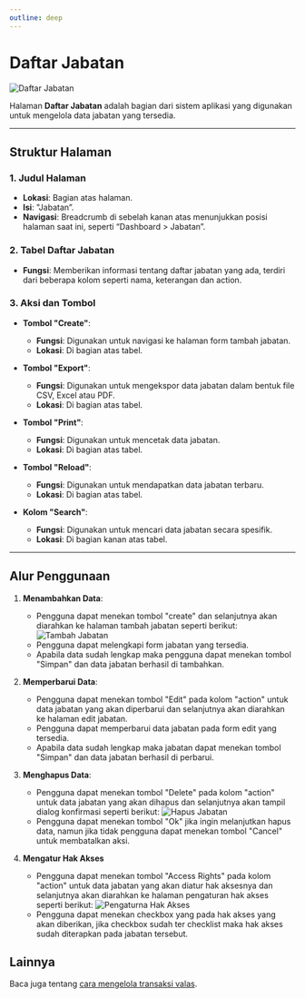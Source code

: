 ```yaml
---
outline: deep
---
```


# Daftar Jabatan

![Daftar Jabatan](/daftar-jabatan.png)

Halaman **Daftar Jabatan** adalah bagian dari sistem aplikasi yang digunakan untuk mengelola data jabatan yang tersedia.

---

## Struktur Halaman

### 1. **Judul Halaman**

- **Lokasi**: Bagian atas halaman.
- **Isi**: "Jabatan”.
- **Navigasi**: Breadcrumb di sebelah kanan atas menunjukkan posisi halaman saat ini, seperti “Dashboard > Jabatan”.

### 2. **Tabel Daftar Jabatan**

- **Fungsi**: Memberikan informasi tentang daftar jabatan yang ada, terdiri dari beberapa kolom seperti nama, keterangan dan action.

### 3. **Aksi dan Tombol**

- **Tombol "Create"**:

  - **Fungsi**: Digunakan untuk navigasi ke halaman form tambah jabatan.
  - **Lokasi**: Di bagian atas tabel.

- **Tombol "Export"**:

  - **Fungsi**: Digunakan untuk mengekspor data jabatan dalam bentuk file CSV, Excel atau PDF.
  - **Lokasi**: Di bagian atas tabel.

- **Tombol "Print"**:

  - **Fungsi**: Digunakan untuk mencetak data jabatan.
  - **Lokasi**: Di bagian atas tabel.

- **Tombol "Reload"**:

  - **Fungsi**: Digunakan untuk mendapatkan data jabatan terbaru.
  - **Lokasi**: Di bagian atas tabel.

- **Kolom "Search"**:

  - **Fungsi**: Digunakan untuk mencari data jabatan secara spesifik.
  - **Lokasi**: Di bagian kanan atas tabel.

---

## Alur Penggunaan

1. **Menambahkan Data**:

   - Pengguna dapat menekan tombol "create" dan selanjutnya akan diarahkan ke halaman tambah jabatan seperti berikut:
     ![Tambah Jabatan](/tambah-jabatan.png)
   - Pengguna dapat melengkapi form jabatan yang tersedia.
   - Apabila data sudah lengkap maka pengguna dapat menekan tombol "Simpan" dan data jabatan berhasil di tambahkan.

2. **Memperbarui Data**:

   - Pengguna dapat menekan tombol "Edit" pada kolom "action" untuk data jabatan yang akan diperbarui dan selanjutnya akan diarahkan ke halaman edit jabatan.
   - Pengguna dapat memperbarui data jabatan pada form edit yang tersedia.
   - Apabila data sudah lengkap maka jabatan dapat menekan tombol "Simpan" dan data jabatan berhasil di perbarui.

3. **Menghapus Data**:

   - Pengguna dapat menekan tombol "Delete" pada kolom "action" untuk data jabatan yang akan dihapus dan selanjutnya akan tampil dialog konfirmasi seperti berikut:
     ![Hapus Jabatan](/hapus-jabatan.png)
   - Pengguna dapat menekan tombol "Ok" jika ingin melanjutkan hapus data, namun jika tidak pengguna dapat menekan tombol "Cancel" untuk membatalkan aksi.

4. **Mengatur Hak Akses**
   - Pengguna dapat menekan tombol "Access Rights" pada kolom "action" untuk data jabatan yang akan diatur hak aksesnya dan selanjutnya akan diarahkan ke halaman pengaturan hak akses seperti berikut:
     ![Pengaturna Hak Akses](/pengaturan-hak-akses.png)
   - Pengguna dapat menekan checkbox yang pada hak akses yang akan diberikan, jika checkbox sudah ter checklist maka hak akses sudah diterapkan pada jabatan tersebut.

## Lainnya

Baca juga tentang [cara mengelola transaksi valas](/transaksi/daftar-valas).
